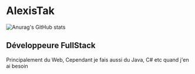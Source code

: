 # AlexisTak

![Anurag's GitHub stats](https://github-readme-stats.vercel.app/api?username=AlexisTak&show_icons=true&theme=tokyonight)

## Développeure FullStack

Principalement du Web, Cependant je fais aussi du Java, C# etc quand j'en ai besoin
